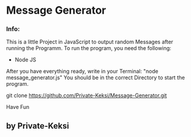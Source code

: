# Message Generator

### Info:
This is a little Project in JavaScript to output random Messages after running the Programm.
To run the program, you need the following:
+ Node JS

After you have everything ready, write in your Terminal: "node message_generator.js"
You should be in the correct Directory to start the program.

git clone https://github.com/Private-Keksi/Message-Generator.git


Have Fun

## by Private-Keksi